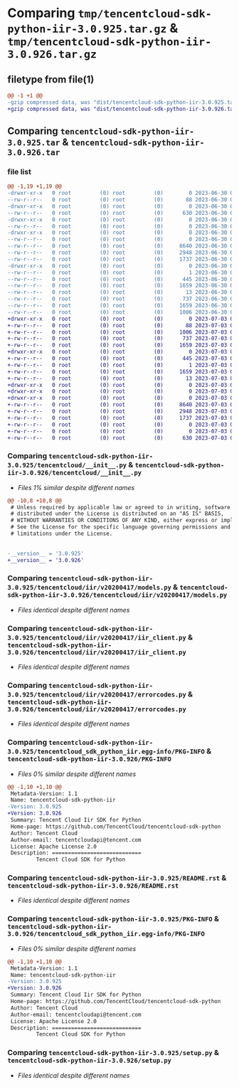 # Comparing `tmp/tencentcloud-sdk-python-iir-3.0.925.tar.gz` & `tmp/tencentcloud-sdk-python-iir-3.0.926.tar.gz`

## filetype from file(1)

```diff
@@ -1 +1 @@
-gzip compressed data, was "dist/tencentcloud-sdk-python-iir-3.0.925.tar", last modified: Fri Jun 30 02:15:51 2023, max compression
+gzip compressed data, was "dist/tencentcloud-sdk-python-iir-3.0.926.tar", last modified: Mon Jul  3 00:28:23 2023, max compression
```

## Comparing `tencentcloud-sdk-python-iir-3.0.925.tar` & `tencentcloud-sdk-python-iir-3.0.926.tar`

### file list

```diff
@@ -1,19 +1,19 @@
-drwxr-xr-x   0 root         (0) root         (0)        0 2023-06-30 02:15:51.000000 tencentcloud-sdk-python-iir-3.0.925/
--rw-r--r--   0 root         (0) root         (0)       88 2023-06-30 02:15:51.000000 tencentcloud-sdk-python-iir-3.0.925/setup.cfg
-drwxr-xr-x   0 root         (0) root         (0)        0 2023-06-30 02:15:51.000000 tencentcloud-sdk-python-iir-3.0.925/tencentcloud/
--rw-r--r--   0 root         (0) root         (0)      630 2023-06-30 02:15:51.000000 tencentcloud-sdk-python-iir-3.0.925/tencentcloud/__init__.py
-drwxr-xr-x   0 root         (0) root         (0)        0 2023-06-30 02:15:51.000000 tencentcloud-sdk-python-iir-3.0.925/tencentcloud/iir/
--rw-r--r--   0 root         (0) root         (0)        0 2023-06-30 02:15:51.000000 tencentcloud-sdk-python-iir-3.0.925/tencentcloud/iir/__init__.py
-drwxr-xr-x   0 root         (0) root         (0)        0 2023-06-30 02:15:51.000000 tencentcloud-sdk-python-iir-3.0.925/tencentcloud/iir/v20200417/
--rw-r--r--   0 root         (0) root         (0)        0 2023-06-30 02:15:51.000000 tencentcloud-sdk-python-iir-3.0.925/tencentcloud/iir/v20200417/__init__.py
--rw-r--r--   0 root         (0) root         (0)     8640 2023-06-30 02:15:51.000000 tencentcloud-sdk-python-iir-3.0.925/tencentcloud/iir/v20200417/models.py
--rw-r--r--   0 root         (0) root         (0)     2948 2023-06-30 02:15:51.000000 tencentcloud-sdk-python-iir-3.0.925/tencentcloud/iir/v20200417/iir_client.py
--rw-r--r--   0 root         (0) root         (0)     1737 2023-06-30 02:15:51.000000 tencentcloud-sdk-python-iir-3.0.925/tencentcloud/iir/v20200417/errorcodes.py
-drwxr-xr-x   0 root         (0) root         (0)        0 2023-06-30 02:15:51.000000 tencentcloud-sdk-python-iir-3.0.925/tencentcloud_sdk_python_iir.egg-info/
--rw-r--r--   0 root         (0) root         (0)        1 2023-06-30 02:15:51.000000 tencentcloud-sdk-python-iir-3.0.925/tencentcloud_sdk_python_iir.egg-info/dependency_links.txt
--rw-r--r--   0 root         (0) root         (0)      445 2023-06-30 02:15:51.000000 tencentcloud-sdk-python-iir-3.0.925/tencentcloud_sdk_python_iir.egg-info/SOURCES.txt
--rw-r--r--   0 root         (0) root         (0)     1659 2023-06-30 02:15:51.000000 tencentcloud-sdk-python-iir-3.0.925/tencentcloud_sdk_python_iir.egg-info/PKG-INFO
--rw-r--r--   0 root         (0) root         (0)       13 2023-06-30 02:15:51.000000 tencentcloud-sdk-python-iir-3.0.925/tencentcloud_sdk_python_iir.egg-info/top_level.txt
--rw-r--r--   0 root         (0) root         (0)      737 2023-06-30 02:15:51.000000 tencentcloud-sdk-python-iir-3.0.925/README.rst
--rw-r--r--   0 root         (0) root         (0)     1659 2023-06-30 02:15:51.000000 tencentcloud-sdk-python-iir-3.0.925/PKG-INFO
--rw-r--r--   0 root         (0) root         (0)     1006 2023-06-30 02:15:51.000000 tencentcloud-sdk-python-iir-3.0.925/setup.py
+drwxr-xr-x   0 root         (0) root         (0)        0 2023-07-03 00:28:23.000000 tencentcloud-sdk-python-iir-3.0.926/
+-rw-r--r--   0 root         (0) root         (0)       88 2023-07-03 00:28:23.000000 tencentcloud-sdk-python-iir-3.0.926/setup.cfg
+-rw-r--r--   0 root         (0) root         (0)     1006 2023-07-03 00:28:23.000000 tencentcloud-sdk-python-iir-3.0.926/setup.py
+-rw-r--r--   0 root         (0) root         (0)      737 2023-07-03 00:28:23.000000 tencentcloud-sdk-python-iir-3.0.926/README.rst
+-rw-r--r--   0 root         (0) root         (0)     1659 2023-07-03 00:28:23.000000 tencentcloud-sdk-python-iir-3.0.926/PKG-INFO
+drwxr-xr-x   0 root         (0) root         (0)        0 2023-07-03 00:28:23.000000 tencentcloud-sdk-python-iir-3.0.926/tencentcloud_sdk_python_iir.egg-info/
+-rw-r--r--   0 root         (0) root         (0)      445 2023-07-03 00:28:23.000000 tencentcloud-sdk-python-iir-3.0.926/tencentcloud_sdk_python_iir.egg-info/SOURCES.txt
+-rw-r--r--   0 root         (0) root         (0)        1 2023-07-03 00:28:23.000000 tencentcloud-sdk-python-iir-3.0.926/tencentcloud_sdk_python_iir.egg-info/dependency_links.txt
+-rw-r--r--   0 root         (0) root         (0)     1659 2023-07-03 00:28:23.000000 tencentcloud-sdk-python-iir-3.0.926/tencentcloud_sdk_python_iir.egg-info/PKG-INFO
+-rw-r--r--   0 root         (0) root         (0)       13 2023-07-03 00:28:23.000000 tencentcloud-sdk-python-iir-3.0.926/tencentcloud_sdk_python_iir.egg-info/top_level.txt
+drwxr-xr-x   0 root         (0) root         (0)        0 2023-07-03 00:28:23.000000 tencentcloud-sdk-python-iir-3.0.926/tencentcloud/
+drwxr-xr-x   0 root         (0) root         (0)        0 2023-07-03 00:28:23.000000 tencentcloud-sdk-python-iir-3.0.926/tencentcloud/iir/
+drwxr-xr-x   0 root         (0) root         (0)        0 2023-07-03 00:28:23.000000 tencentcloud-sdk-python-iir-3.0.926/tencentcloud/iir/v20200417/
+-rw-r--r--   0 root         (0) root         (0)     8640 2023-07-03 00:28:23.000000 tencentcloud-sdk-python-iir-3.0.926/tencentcloud/iir/v20200417/models.py
+-rw-r--r--   0 root         (0) root         (0)     2948 2023-07-03 00:28:23.000000 tencentcloud-sdk-python-iir-3.0.926/tencentcloud/iir/v20200417/iir_client.py
+-rw-r--r--   0 root         (0) root         (0)     1737 2023-07-03 00:28:23.000000 tencentcloud-sdk-python-iir-3.0.926/tencentcloud/iir/v20200417/errorcodes.py
+-rw-r--r--   0 root         (0) root         (0)        0 2023-07-03 00:28:23.000000 tencentcloud-sdk-python-iir-3.0.926/tencentcloud/iir/v20200417/__init__.py
+-rw-r--r--   0 root         (0) root         (0)        0 2023-07-03 00:28:23.000000 tencentcloud-sdk-python-iir-3.0.926/tencentcloud/iir/__init__.py
+-rw-r--r--   0 root         (0) root         (0)      630 2023-07-03 00:28:23.000000 tencentcloud-sdk-python-iir-3.0.926/tencentcloud/__init__.py
```

### Comparing `tencentcloud-sdk-python-iir-3.0.925/tencentcloud/__init__.py` & `tencentcloud-sdk-python-iir-3.0.926/tencentcloud/__init__.py`

 * *Files 1% similar despite different names*

```diff
@@ -10,8 +10,8 @@
 # Unless required by applicable law or agreed to in writing, software
 # distributed under the License is distributed on an "AS IS" BASIS,
 # WITHOUT WARRANTIES OR CONDITIONS OF ANY KIND, either express or implied.
 # See the License for the specific language governing permissions and
 # limitations under the License.
 
 
-__version__ = '3.0.925'
+__version__ = '3.0.926'
```

### Comparing `tencentcloud-sdk-python-iir-3.0.925/tencentcloud/iir/v20200417/models.py` & `tencentcloud-sdk-python-iir-3.0.926/tencentcloud/iir/v20200417/models.py`

 * *Files identical despite different names*

### Comparing `tencentcloud-sdk-python-iir-3.0.925/tencentcloud/iir/v20200417/iir_client.py` & `tencentcloud-sdk-python-iir-3.0.926/tencentcloud/iir/v20200417/iir_client.py`

 * *Files identical despite different names*

### Comparing `tencentcloud-sdk-python-iir-3.0.925/tencentcloud/iir/v20200417/errorcodes.py` & `tencentcloud-sdk-python-iir-3.0.926/tencentcloud/iir/v20200417/errorcodes.py`

 * *Files identical despite different names*

### Comparing `tencentcloud-sdk-python-iir-3.0.925/tencentcloud_sdk_python_iir.egg-info/PKG-INFO` & `tencentcloud-sdk-python-iir-3.0.926/PKG-INFO`

 * *Files 0% similar despite different names*

```diff
@@ -1,10 +1,10 @@
 Metadata-Version: 1.1
 Name: tencentcloud-sdk-python-iir
-Version: 3.0.925
+Version: 3.0.926
 Summary: Tencent Cloud Iir SDK for Python
 Home-page: https://github.com/TencentCloud/tencentcloud-sdk-python
 Author: Tencent Cloud
 Author-email: tencentcloudapi@tencent.com
 License: Apache License 2.0
 Description: ============================
         Tencent Cloud SDK for Python
```

### Comparing `tencentcloud-sdk-python-iir-3.0.925/README.rst` & `tencentcloud-sdk-python-iir-3.0.926/README.rst`

 * *Files identical despite different names*

### Comparing `tencentcloud-sdk-python-iir-3.0.925/PKG-INFO` & `tencentcloud-sdk-python-iir-3.0.926/tencentcloud_sdk_python_iir.egg-info/PKG-INFO`

 * *Files 0% similar despite different names*

```diff
@@ -1,10 +1,10 @@
 Metadata-Version: 1.1
 Name: tencentcloud-sdk-python-iir
-Version: 3.0.925
+Version: 3.0.926
 Summary: Tencent Cloud Iir SDK for Python
 Home-page: https://github.com/TencentCloud/tencentcloud-sdk-python
 Author: Tencent Cloud
 Author-email: tencentcloudapi@tencent.com
 License: Apache License 2.0
 Description: ============================
         Tencent Cloud SDK for Python
```

### Comparing `tencentcloud-sdk-python-iir-3.0.925/setup.py` & `tencentcloud-sdk-python-iir-3.0.926/setup.py`

 * *Files identical despite different names*

